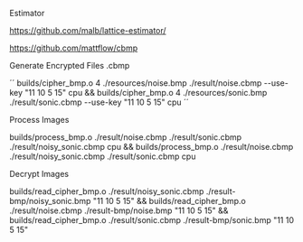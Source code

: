 Estimator

https://github.com/malb/lattice-estimator/

https://github.com/mattflow/cbmp


Generate Encrypted Files .cbmp

´´
builds/cipher_bmp.o 4 ./resources/noise.bmp ./result/noise.cbmp --use-key "11 10 5 15" cpu &&
builds/cipher_bmp.o 4 ./resources/sonic.bmp ./result/sonic.cbmp --use-key "11 10 5 15" cpu
´´

Process Images

builds/process_bmp.o ./result/noise.cbmp ./result/sonic.cbmp ./result/noisy_sonic.cbmp cpu && 
builds/process_bmp.o ./result/noise.cbmp ./result/noisy_sonic.cbmp ./result/sonic.cbmp cpu

Decrypt Images

builds/read_cipher_bmp.o ./result/noisy_sonic.cbmp ./result-bmp/noisy_sonic.bmp "11 10 5 15" &&
builds/read_cipher_bmp.o ./result/noise.cbmp ./result-bmp/noise.bmp "11 10 5 15" &&
builds/read_cipher_bmp.o ./result/sonic.cbmp ./result-bmp/sonic.bmp "11 10 5 15"


